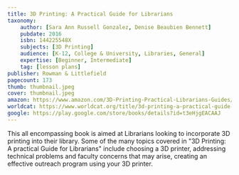 ```yaml
---
title: 3D Printing: A Practical Guide for Librarians
taxonomy:
	author: [Sara Ann Russell Gonzalez, Denise Beaubien Bennett]
	pubdate: 2016
	isbn: 144225548X
	subjects: [3D Printing]
	audience: [K-12, College & University, Libraries, General]
	expertise: [Beginner, Intermediate]
	tag: [lesson plans]
publisher: Rowman & Littlefield
pagecount: 173
thumb: thumbnail.jpeg
cover: thumbnail.jpeg
amazon: https://www.amazon.com/3D-Printing-Practical-Librarians-Guides/dp/1442255471
worldcat: https://www.worldcat.org/title/3d-printing-a-practical-guide-for-librarians/oclc/1028501464
google: https://play.google.com/store/books/details?id=t3eHjgEACAAJ
---
```

This all encompassing book is aimed at Librarians looking to incorporate 3D printing into their library. Some of the many topics covered in "3D Printing: A practical Guide for Librarians" include choosing a 3D printer, addressing technical problems and faculty concerns that may arise, creating an effective outreach program using your 3D printer.